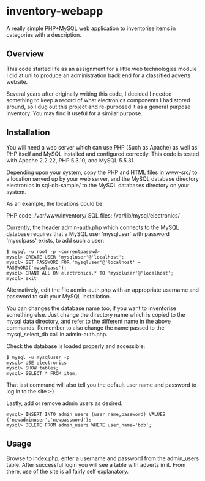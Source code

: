 inventory-webapp
================

A really simple PHP+MySQL web application to inventorise items in
categories with a description.

Overview
--------
This code started life as an assignment for a little web technologies
module I did at uni to produce an administration back end for a
classified adverts website. 

Several years after originally writing this code, I decided I needed
something to keep a record of what electronics components I had stored
around, so I dug out this project and re-purposed it as a general
purpose inventory. You may find it useful for a similar purpose.

Installation
------------
You will need a web server which can use PHP (Such as Apache) as well
as PHP itself and MySQL installed and configured correctly. This code
is tested with Apache 2.2.22, PHP 5.3.10, and MySQL 5.5.31.

Depending upon your system, copy the PHP and HTML files in www-src/ 
to a location served up by your web server, and the MySQL database
directory electronics in sql-db-sample/ to the MySQL databases
directory on your system.

As an example, the locations could be:

PHP code: /var/www/inventory/
SQL files: /var/lib/mysql/electronics/

Currently, the header admin-auth.php which connects to the MySQL
database requires that a MySQL user 'mysqluser' with password
'mysqlpass' exists, to add such a user:

	$ mysql -u root -p <currentpasswd>
	mysql> CREATE USER 'mysqluser'@'localhost';
	mysql> SET PASSWORD FOR 'mysqluser'@'localhost' = PASSWORD('mysqlpass');
	mysql> GRANT ALL ON electronics.* TO 'mysqluser'@'localhost';
	mysql> exit

Alternatively, edit the file admin-auth.php with an appropriate
username and password to suit your MySQL installation.

You can changes the database name too, if you want to inventorise
something else. Just change the directory name which is copied to
the mysql data directory, and refer to the different name in the above
commands.
Remember to also change the name passed to the mysql_select_db call in
admin-auth.php.

Check the database is loaded properly and accessible:

	$ mysql -u mysqluser -p
	mysql> USE electronics
	mysql> SHOW tables;
	mysql> SELECT * FROM item;

That last command will also tell you the default user name and
password to log in to the site :-)

Lastly, add or remove admin users as desired:

	mysql> INSERT INTO admin_users (user_name,password) VALUES ('newadminuser','newpassword');
	mysql> DELETE FROM admin_users WHERE user_name='bob';


Usage
-----
Browse to index.php, enter a username and password from the admin_users
table. After successful login you will see a table with adverts in it.
From there, use of the site is all fairly self explanatory.



